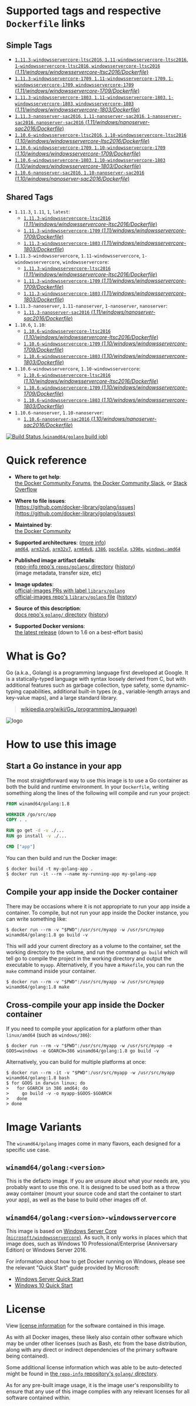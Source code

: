 <!--

********************************************************************************

WARNING:

    DO NOT EDIT "golang/README.md"

    IT IS AUTO-GENERATED

    (from the other files in "golang/" combined with a set of templates)

********************************************************************************

-->

# Supported tags and respective `Dockerfile` links

## Simple Tags

-	[`1.11.3-windowsservercore-ltsc2016`, `1.11-windowsservercore-ltsc2016`, `1-windowsservercore-ltsc2016`, `windowsservercore-ltsc2016` (*1.11/windows/windowsservercore-ltsc2016/Dockerfile*)](https://github.com/docker-library/golang/blob/b55a09cd54a0e1ecb2f4ea00764c07be6511d522/1.11/windows/windowsservercore-ltsc2016/Dockerfile)
-	[`1.11.3-windowsservercore-1709`, `1.11-windowsservercore-1709`, `1-windowsservercore-1709`, `windowsservercore-1709` (*1.11/windows/windowsservercore-1709/Dockerfile*)](https://github.com/docker-library/golang/blob/b55a09cd54a0e1ecb2f4ea00764c07be6511d522/1.11/windows/windowsservercore-1709/Dockerfile)
-	[`1.11.3-windowsservercore-1803`, `1.11-windowsservercore-1803`, `1-windowsservercore-1803`, `windowsservercore-1803` (*1.11/windows/windowsservercore-1803/Dockerfile*)](https://github.com/docker-library/golang/blob/b55a09cd54a0e1ecb2f4ea00764c07be6511d522/1.11/windows/windowsservercore-1803/Dockerfile)
-	[`1.11.3-nanoserver-sac2016`, `1.11-nanoserver-sac2016`, `1-nanoserver-sac2016`, `nanoserver-sac2016` (*1.11/windows/nanoserver-sac2016/Dockerfile*)](https://github.com/docker-library/golang/blob/b55a09cd54a0e1ecb2f4ea00764c07be6511d522/1.11/windows/nanoserver-sac2016/Dockerfile)
-	[`1.10.6-windowsservercore-ltsc2016`, `1.10-windowsservercore-ltsc2016` (*1.10/windows/windowsservercore-ltsc2016/Dockerfile*)](https://github.com/docker-library/golang/blob/f422f45cf334bc50a286047f4afb9c03de8ea325/1.10/windows/windowsservercore-ltsc2016/Dockerfile)
-	[`1.10.6-windowsservercore-1709`, `1.10-windowsservercore-1709` (*1.10/windows/windowsservercore-1709/Dockerfile*)](https://github.com/docker-library/golang/blob/f422f45cf334bc50a286047f4afb9c03de8ea325/1.10/windows/windowsservercore-1709/Dockerfile)
-	[`1.10.6-windowsservercore-1803`, `1.10-windowsservercore-1803` (*1.10/windows/windowsservercore-1803/Dockerfile*)](https://github.com/docker-library/golang/blob/f422f45cf334bc50a286047f4afb9c03de8ea325/1.10/windows/windowsservercore-1803/Dockerfile)
-	[`1.10.6-nanoserver-sac2016`, `1.10-nanoserver-sac2016` (*1.10/windows/nanoserver-sac2016/Dockerfile*)](https://github.com/docker-library/golang/blob/f422f45cf334bc50a286047f4afb9c03de8ea325/1.10/windows/nanoserver-sac2016/Dockerfile)

## Shared Tags

-	`1.11.3`, `1.11`, `1`, `latest`:
	-	[`1.11.3-windowsservercore-ltsc2016` (*1.11/windows/windowsservercore-ltsc2016/Dockerfile*)](https://github.com/docker-library/golang/blob/b55a09cd54a0e1ecb2f4ea00764c07be6511d522/1.11/windows/windowsservercore-ltsc2016/Dockerfile)
	-	[`1.11.3-windowsservercore-1709` (*1.11/windows/windowsservercore-1709/Dockerfile*)](https://github.com/docker-library/golang/blob/b55a09cd54a0e1ecb2f4ea00764c07be6511d522/1.11/windows/windowsservercore-1709/Dockerfile)
	-	[`1.11.3-windowsservercore-1803` (*1.11/windows/windowsservercore-1803/Dockerfile*)](https://github.com/docker-library/golang/blob/b55a09cd54a0e1ecb2f4ea00764c07be6511d522/1.11/windows/windowsservercore-1803/Dockerfile)
-	`1.11.3-windowsservercore`, `1.11-windowsservercore`, `1-windowsservercore`, `windowsservercore`:
	-	[`1.11.3-windowsservercore-ltsc2016` (*1.11/windows/windowsservercore-ltsc2016/Dockerfile*)](https://github.com/docker-library/golang/blob/b55a09cd54a0e1ecb2f4ea00764c07be6511d522/1.11/windows/windowsservercore-ltsc2016/Dockerfile)
	-	[`1.11.3-windowsservercore-1709` (*1.11/windows/windowsservercore-1709/Dockerfile*)](https://github.com/docker-library/golang/blob/b55a09cd54a0e1ecb2f4ea00764c07be6511d522/1.11/windows/windowsservercore-1709/Dockerfile)
	-	[`1.11.3-windowsservercore-1803` (*1.11/windows/windowsservercore-1803/Dockerfile*)](https://github.com/docker-library/golang/blob/b55a09cd54a0e1ecb2f4ea00764c07be6511d522/1.11/windows/windowsservercore-1803/Dockerfile)
-	`1.11.3-nanoserver`, `1.11-nanoserver`, `1-nanoserver`, `nanoserver`:
	-	[`1.11.3-nanoserver-sac2016` (*1.11/windows/nanoserver-sac2016/Dockerfile*)](https://github.com/docker-library/golang/blob/b55a09cd54a0e1ecb2f4ea00764c07be6511d522/1.11/windows/nanoserver-sac2016/Dockerfile)
-	`1.10.6`, `1.10`:
	-	[`1.10.6-windowsservercore-ltsc2016` (*1.10/windows/windowsservercore-ltsc2016/Dockerfile*)](https://github.com/docker-library/golang/blob/f422f45cf334bc50a286047f4afb9c03de8ea325/1.10/windows/windowsservercore-ltsc2016/Dockerfile)
	-	[`1.10.6-windowsservercore-1709` (*1.10/windows/windowsservercore-1709/Dockerfile*)](https://github.com/docker-library/golang/blob/f422f45cf334bc50a286047f4afb9c03de8ea325/1.10/windows/windowsservercore-1709/Dockerfile)
	-	[`1.10.6-windowsservercore-1803` (*1.10/windows/windowsservercore-1803/Dockerfile*)](https://github.com/docker-library/golang/blob/f422f45cf334bc50a286047f4afb9c03de8ea325/1.10/windows/windowsservercore-1803/Dockerfile)
-	`1.10.6-windowsservercore`, `1.10-windowsservercore`:
	-	[`1.10.6-windowsservercore-ltsc2016` (*1.10/windows/windowsservercore-ltsc2016/Dockerfile*)](https://github.com/docker-library/golang/blob/f422f45cf334bc50a286047f4afb9c03de8ea325/1.10/windows/windowsservercore-ltsc2016/Dockerfile)
	-	[`1.10.6-windowsservercore-1709` (*1.10/windows/windowsservercore-1709/Dockerfile*)](https://github.com/docker-library/golang/blob/f422f45cf334bc50a286047f4afb9c03de8ea325/1.10/windows/windowsservercore-1709/Dockerfile)
	-	[`1.10.6-windowsservercore-1803` (*1.10/windows/windowsservercore-1803/Dockerfile*)](https://github.com/docker-library/golang/blob/f422f45cf334bc50a286047f4afb9c03de8ea325/1.10/windows/windowsservercore-1803/Dockerfile)
-	`1.10.6-nanoserver`, `1.10-nanoserver`:
	-	[`1.10.6-nanoserver-sac2016` (*1.10/windows/nanoserver-sac2016/Dockerfile*)](https://github.com/docker-library/golang/blob/f422f45cf334bc50a286047f4afb9c03de8ea325/1.10/windows/nanoserver-sac2016/Dockerfile)

[![Build Status](https://doi-janky.infosiftr.net/job/multiarch/job/windows-amd64/job/golang/badge/icon) (`winamd64/golang` build job)](https://doi-janky.infosiftr.net/job/multiarch/job/windows-amd64/job/golang/)

# Quick reference

-	**Where to get help**:  
	[the Docker Community Forums](https://forums.docker.com/), [the Docker Community Slack](https://blog.docker.com/2016/11/introducing-docker-community-directory-docker-community-slack/), or [Stack Overflow](https://stackoverflow.com/search?tab=newest&q=docker)

-	**Where to file issues**:  
	[https://github.com/docker-library/golang/issues](https://github.com/docker-library/golang/issues)

-	**Maintained by**:  
	[the Docker Community](https://github.com/docker-library/golang)

-	**Supported architectures**: ([more info](https://github.com/docker-library/official-images#architectures-other-than-amd64))  
	[`amd64`](https://hub.docker.com/r/amd64/golang/), [`arm32v6`](https://hub.docker.com/r/arm32v6/golang/), [`arm32v7`](https://hub.docker.com/r/arm32v7/golang/), [`arm64v8`](https://hub.docker.com/r/arm64v8/golang/), [`i386`](https://hub.docker.com/r/i386/golang/), [`ppc64le`](https://hub.docker.com/r/ppc64le/golang/), [`s390x`](https://hub.docker.com/r/s390x/golang/), [`windows-amd64`](https://hub.docker.com/r/winamd64/golang/)

-	**Published image artifact details**:  
	[repo-info repo's `repos/golang/` directory](https://github.com/docker-library/repo-info/blob/master/repos/golang) ([history](https://github.com/docker-library/repo-info/commits/master/repos/golang))  
	(image metadata, transfer size, etc)

-	**Image updates**:  
	[official-images PRs with label `library/golang`](https://github.com/docker-library/official-images/pulls?q=label%3Alibrary%2Fgolang)  
	[official-images repo's `library/golang` file](https://github.com/docker-library/official-images/blob/master/library/golang) ([history](https://github.com/docker-library/official-images/commits/master/library/golang))

-	**Source of this description**:  
	[docs repo's `golang/` directory](https://github.com/docker-library/docs/tree/master/golang) ([history](https://github.com/docker-library/docs/commits/master/golang))

-	**Supported Docker versions**:  
	[the latest release](https://github.com/docker/docker-ce/releases/latest) (down to 1.6 on a best-effort basis)

# What is Go?

Go (a.k.a., Golang) is a programming language first developed at Google. It is a statically-typed language with syntax loosely derived from C, but with additional features such as garbage collection, type safety, some dynamic-typing capabilities, additional built-in types (e.g., variable-length arrays and key-value maps), and a large standard library.

> [wikipedia.org/wiki/Go_(programming_language)](http://en.wikipedia.org/wiki/Go_%28programming_language%29)

![logo](https://raw.githubusercontent.com/docker-library/docs/01c12653951b2fe592c1f93a13b4e289ada0e3a1/golang/logo.png)

# How to use this image

## Start a Go instance in your app

The most straightforward way to use this image is to use a Go container as both the build and runtime environment. In your `Dockerfile`, writing something along the lines of the following will compile and run your project:

```dockerfile
FROM winamd64/golang:1.8

WORKDIR /go/src/app
COPY . .

RUN go get -d -v ./...
RUN go install -v ./...

CMD ["app"]
```

You can then build and run the Docker image:

```console
$ docker build -t my-golang-app .
$ docker run -it --rm --name my-running-app my-golang-app
```

## Compile your app inside the Docker container

There may be occasions where it is not appropriate to run your app inside a container. To compile, but not run your app inside the Docker instance, you can write something like:

```console
$ docker run --rm -v "$PWD":/usr/src/myapp -w /usr/src/myapp winamd64/golang:1.8 go build -v
```

This will add your current directory as a volume to the container, set the working directory to the volume, and run the command `go build` which will tell go to compile the project in the working directory and output the executable to `myapp`. Alternatively, if you have a `Makefile`, you can run the `make` command inside your container.

```console
$ docker run --rm -v "$PWD":/usr/src/myapp -w /usr/src/myapp winamd64/golang:1.8 make
```

## Cross-compile your app inside the Docker container

If you need to compile your application for a platform other than `linux/amd64` (such as `windows/386`):

```console
$ docker run --rm -v "$PWD":/usr/src/myapp -w /usr/src/myapp -e GOOS=windows -e GOARCH=386 winamd64/golang:1.8 go build -v
```

Alternatively, you can build for multiple platforms at once:

```console
$ docker run --rm -it -v "$PWD":/usr/src/myapp -w /usr/src/myapp winamd64/golang:1.8 bash
$ for GOOS in darwin linux; do
>   for GOARCH in 386 amd64; do
>     go build -v -o myapp-$GOOS-$GOARCH
>   done
> done
```

# Image Variants

The `winamd64/golang` images come in many flavors, each designed for a specific use case.

## `winamd64/golang:<version>`

This is the defacto image. If you are unsure about what your needs are, you probably want to use this one. It is designed to be used both as a throw away container (mount your source code and start the container to start your app), as well as the base to build other images off of.

## `winamd64/golang:<version>-windowsservercore`

This image is based on [Windows Server Core (`microsoft/windowsservercore`)](https://hub.docker.com/r/microsoft/windowsservercore/). As such, it only works in places which that image does, such as Windows 10 Professional/Enterprise (Anniversary Edition) or Windows Server 2016.

For information about how to get Docker running on Windows, please see the relevant "Quick Start" guide provided by Microsoft:

-	[Windows Server Quick Start](https://msdn.microsoft.com/en-us/virtualization/windowscontainers/quick_start/quick_start_windows_server)
-	[Windows 10 Quick Start](https://msdn.microsoft.com/en-us/virtualization/windowscontainers/quick_start/quick_start_windows_10)

# License

View [license information](http://golang.org/LICENSE) for the software contained in this image.

As with all Docker images, these likely also contain other software which may be under other licenses (such as Bash, etc from the base distribution, along with any direct or indirect dependencies of the primary software being contained).

Some additional license information which was able to be auto-detected might be found in [the `repo-info` repository's `golang/` directory](https://github.com/docker-library/repo-info/tree/master/repos/golang).

As for any pre-built image usage, it is the image user's responsibility to ensure that any use of this image complies with any relevant licenses for all software contained within.
